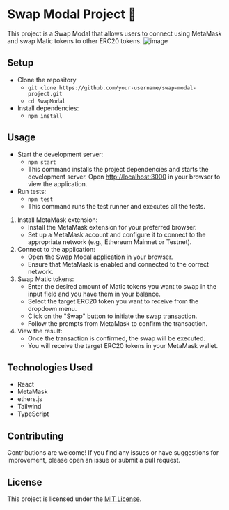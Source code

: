 # Swap Modal Project 💱

This project is a Swap Modal that allows users to connect using MetaMask and swap Matic tokens to other ERC20 tokens.
![image](https://github.com/aurimasb1337/SwapModal/assets/50990952/fba07734-522f-42d3-a810-a44c3aff51f1)

## Setup

- Clone the repository
   - `git clone https://github.com/your-username/swap-modal-project.git`
   - `cd SwapModal`
- Install dependencies:
  - `npm install`
    
## Usage
- Start the development server:
  - `npm start`
  - This command installs the project dependencies and starts the development server. Open [http://localhost:3000](http://localhost:3000) in your browser to view the application.
- Run tests:
  - `npm test`
  - This command runs the test runner and executes all the tests.

1. Install MetaMask extension:
   - Install the MetaMask extension for your preferred browser.
   - Set up a MetaMask account and configure it to connect to the appropriate network (e.g., Ethereum Mainnet or Testnet).
2. Connect to the application:
   - Open the Swap Modal application in your browser.
   - Ensure that MetaMask is enabled and connected to the correct network.
3. Swap Matic tokens:
   - Enter the desired amount of Matic tokens you want to swap in the input field and you have them in your balance.
   - Select the target ERC20 token you want to receive from the dropdown menu.
   - Click on the "Swap" button to initiate the swap transaction.
   - Follow the prompts from MetaMask to confirm the transaction.
4. View the result:
   - Once the transaction is confirmed, the swap will be executed.
   - You will receive the target ERC20 tokens in your MetaMask wallet.

## Technologies Used

- React
- MetaMask
- ethers.js
- Tailwind
- TypeScript

## Contributing

Contributions are welcome! If you find any issues or have suggestions for improvement, please open an issue or submit a pull request.

## License

This project is licensed under the [MIT License](LICENSE).
